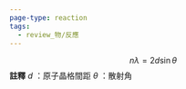 ```yaml
---
page-type: reaction
tags:
  - review_物/反應
---
```

$$
n\lambda = 2d\sin \theta
$$
**註釋**
$d$ ：原子晶格間距
$\theta$ ：散射角